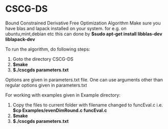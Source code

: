 # CSCG-DS
Bound Constrained Derivative Free Optimization Algorithm
Make sure you have blas and lapack installed on your system.
for e.g. on ubuntu,mint,debian etc this can done by 
**$sudo apt-get install libblas-dev liblapack-dev**


To run the algorithm, do following steps:
  1. Goto the directory CSCG-DS
  2. **$make**
  3. **$./cscgds parameters.txt**

Options are given in parameters.txt file. 
One can use arguments other than regular options given in parameters.txt

For working with examples given in Example directory:
1. Copy the files to current folder with filename changed to funcEval.c i.e. **$cp Examples/evenDimRound.c funcEval.c**
2. **$make**
3. **$./cscgds parameters.txt**

